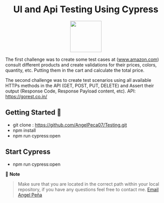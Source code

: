 <h1 align="center">UI and Api Testing Using Cypress</h1>
 <p align="center">
 <img height="98px" src="https://www.gartner.com/imagesrv/peer-insights/vendors/logos/cypress.jpg"/>
 </p>

The first challenge was to create some test cases at (www.amazon.com) consult different products and create validations for their prices, colors, quantity, etc. Putting them in the cart and calculate the total price.

The second challenge was to create test scenarios using all available HTTPs methods in the API (GET, POST, PUT, DELETE) and Assert their output (Response Code, Response Payload content, etc). API: https://gorest.co.in/

## Getting Started 🚀

- git clone : https://github.com/AngelPeca07/Testing.git
- npm install
- npm run cypress:open

## Start Cypress 
- npm run cypress:open 

🚩 **Note**
>
> Make sure that you are located in the correct path within your local repository, if you have any questions feel free to contact me. [Email Angel Peña ](mailto:jose.angpc@gmail.com)
